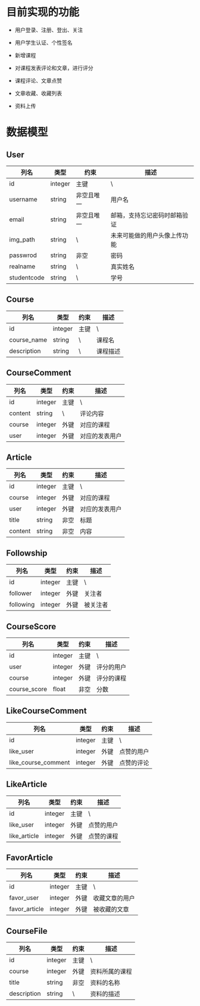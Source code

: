 # 目前实现的功能

- 用户登录、注册、登出、关注

- 用户学生认证、个性签名

- 新增课程

- 对课程发表评论和文章，进行评分

- 课程评论、文章点赞

- 文章收藏、收藏列表

- 资料上传

# 数据模型

## User

|列名|类型| 约束    | 描述            |
|-|-|-------|---------------|
|id|integer| 主键    | \             |
|username|string| 非空且唯一 | 用户名           |
|email|string| 非空且唯一 | 邮箱，支持忘记密码时邮箱验证 |
|img_path|string| \     |未来可能做的用户头像上传功能|
|passwrod|string| 非空    | 密码            |
|realname|string|\ | 真实姓名|
|studentcode|string|\ |学号|

## Course

|列名|类型| 约束 | 描述 |
|-|-|----|---|
|id|integer| 主键 | \ |
|course_name|string| \  |课程名|
|description|string| \  |课程描述 |

## CourseComment

|列名|类型| 约束 | 描述   |
|-|-|----|------|
|id|integer| 主键 | \    |
|content|string| \  | 评论内容 |
|course|integer|外键|对应的课程|
|user|integer|外键|对应的发表用户|

## Article
|列名|类型| 约束 | 描述   |
|-|-|----|------|
|id|integer| 主键 | \    |
|course|integer|外键|对应的课程|
|user|integer|外键|对应的发表用户|
|title|string|非空|标题|
|content|string|非空|内容|

## Followship
|列名|类型| 约束 | 描述   |
|-|-|----|------|
|id|integer|主键|\ |
|follower|integer|外键|关注者|
|following|integer|外键|被关注者|

## CourseScore
|列名|类型| 约束 | 描述   |
|-|-|----|------|
|id|integer|主键|\ |
|user|integer|外键|评分的用户|
|course|integer|外键|评分的课程|
|course_score|float|非空|分数|

## LikeCourseComment
|列名|类型| 约束 | 描述   |
|-|-|----|------|
|id|integer|主键|\ |
|like_user|integer|外键|点赞的用户|
|like_course_comment|integer|外键|点赞的评论|

## LikeArticle
|列名|类型| 约束 | 描述   |
|-|-|----|------|
|id|integer|主键|\ |
|like_user|integer|外键|点赞的用户|
|like_article|integer|外键|点赞的课程|

## FavorArticle
|列名|类型| 约束 | 描述   |
|-|-|----|------|
|id|integer|主键|\ |
|favor_user|integer|外键|收藏文章的用户|
|favor_article|integer|外键|被收藏的文章|

## CourseFile
|列名|类型| 约束 | 描述   |
|-|-|----|------|
|id|integer|主键|\ |
|course|integer|外键|资料所属的课程|
|title|string|非空|资料的名称|
|description|string|\ | 资料的描述|